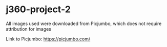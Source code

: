 # j360-project-2
All images used were downloaded from Picjumbo, which does not require attribution for images

Link to Picjumbo:
https://picjumbo.com/
